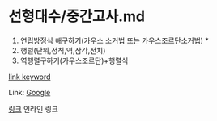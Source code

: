 # 선형대수/중간고사.md

1. 연립방정식 해구하기(가우스 소거법 또는 가우스조르단소거법)
   * 
2. 행렬(단위,정칙,역,삼각,전치)
3. 역행렬구하기(가우스조르단)+행렬식

[link keyword][id]


[id]: URL "/HelloWorld/세법/법인세법.md"

Link: [Google][googlelink]


[googlelink]: https://google.com "Go google"


[링크](http://example.com "링크 설명-마우스 hover시 나타나는 설명 문구") 인라인 링크
